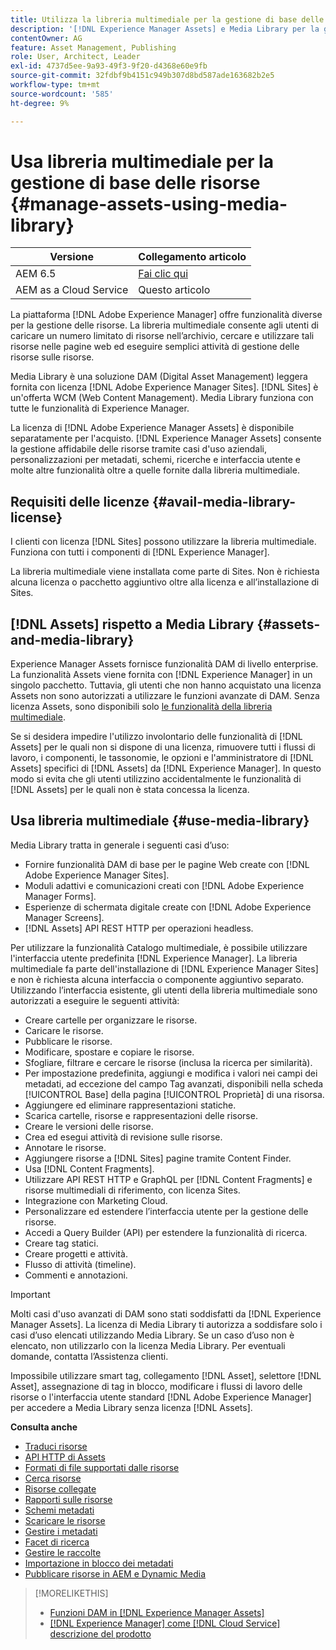 ```yaml
---
title: Utilizza la libreria multimediale per la gestione di base delle risorse digitali
description: '[!DNL Experience Manager Assets] e Media Library per la gestione delle risorse.'
contentOwner: AG
feature: Asset Management, Publishing
role: User, Architect, Leader
exl-id: 4737d5ee-9a93-49f3-9f20-d4368e60e9fb
source-git-commit: 32fdbf9b4151c949b307d8bd587ade163682b2e5
workflow-type: tm+mt
source-wordcount: '585'
ht-degree: 9%

---
```


<!--

Define Media Lib
Define req for it
Define use cases
Define what is not included

-->

# Usa libreria multimediale per la gestione di base delle risorse {#manage-assets-using-media-library}

| Versione | Collegamento articolo |
| -------- | ---------------------------- |
| AEM 6.5 | [Fai clic qui](https://experienceleague.adobe.com/docs/experience-manager-65/assets/administer/medialibrary.html?lang=it) |
| AEM as a Cloud Service | Questo articolo |

La piattaforma [!DNL Adobe Experience Manager] offre funzionalità diverse per la gestione delle risorse. La libreria multimediale consente agli utenti di caricare un numero limitato di risorse nell’archivio, cercare e utilizzare tali risorse nelle pagine web ed eseguire semplici attività di gestione delle risorse sulle risorse.

Media Library è una soluzione DAM (Digital Asset Management) leggera fornita con licenza [!DNL Adobe Experience Manager Sites]. [!DNL Sites] è un&#39;offerta WCM (Web Content Management). Media Library funziona con tutte le funzionalità di Experience Manager.

La licenza di [!DNL Adobe Experience Manager Assets] è disponibile separatamente per l&#39;acquisto. [!DNL Experience Manager Assets] consente la gestione affidabile delle risorse tramite casi d&#39;uso aziendali, personalizzazioni per metadati, schemi, ricerche e interfaccia utente e molte altre funzionalità oltre a quelle fornite dalla libreria multimediale.

## Requisiti delle licenze {#avail-media-library-license}

I clienti con licenza [!DNL Sites] possono utilizzare la libreria multimediale. Funziona con tutti i componenti di [!DNL Experience Manager].

La libreria multimediale viene installata come parte di Sites. Non è richiesta alcuna licenza o pacchetto aggiuntivo oltre alla licenza e all’installazione di Sites.

## [!DNL Assets] rispetto a Media Library {#assets-and-media-library}

Experience Manager Assets fornisce funzionalità DAM di livello enterprise. La funzionalità Assets viene fornita con [!DNL Experience Manager] in un singolo pacchetto. Tuttavia, gli utenti che non hanno acquistato una licenza Assets non sono autorizzati a utilizzare le funzioni avanzate di DAM. Senza licenza Assets, sono disponibili solo [le funzionalità della libreria multimediale](#use-media-library).

Se si desidera impedire l&#39;utilizzo involontario delle funzionalità di [!DNL Assets] per le quali non si dispone di una licenza, rimuovere tutti i flussi di lavoro, i componenti, le tassonomie, le opzioni e l&#39;amministratore di [!DNL Assets] specifici di [!DNL Assets] da [!DNL Experience Manager]. In questo modo si evita che gli utenti utilizzino accidentalmente le funzionalità di [!DNL Assets] per le quali non è stata concessa la licenza.

## Usa libreria multimediale {#use-media-library}

Media Library tratta in generale i seguenti casi d’uso:

* Fornire funzionalità DAM di base per le pagine Web create con [!DNL Adobe Experience Manager Sites].
* Moduli adattivi e comunicazioni creati con [!DNL Adobe Experience Manager Forms].
* Esperienze di schermata digitale create con [!DNL Adobe Experience Manager Screens].
* [!DNL Assets] API REST HTTP per operazioni headless.

<!-- TBD: Remove this after confirmation. May need to merge this list with the list provided by PMs.

* Static renditions

-->

Per utilizzare la funzionalità Catalogo multimediale, è possibile utilizzare l&#39;interfaccia utente predefinita [!DNL Experience Manager]. La libreria multimediale fa parte dell&#39;installazione di [!DNL Experience Manager Sites] e non è richiesta alcuna interfaccia o componente aggiuntivo separato. Utilizzando l’interfaccia esistente, gli utenti della libreria multimediale sono autorizzati a eseguire le seguenti attività:

* Creare cartelle per organizzare le risorse.
* Caricare le risorse.
* Pubblicare le risorse.
* Modificare, spostare e copiare le risorse.
* Sfogliare, filtrare e cercare le risorse (inclusa la ricerca per similarità).
* Per impostazione predefinita, aggiungi e modifica i valori nei campi dei metadati, ad eccezione del campo Tag avanzati, disponibili nella scheda [!UICONTROL Base] della pagina [!UICONTROL Proprietà] di una risorsa.
* Aggiungere ed eliminare rappresentazioni statiche.
* Scarica cartelle, risorse e rappresentazioni delle risorse.
* Creare le versioni delle risorse.
* Crea ed esegui attività di revisione sulle risorse.
* Annotare le risorse.
* Aggiungere risorse a [!DNL Sites] pagine tramite Content Finder.
* Usa [!DNL Content Fragments].
* Utilizzare API REST HTTP e GraphQL per [!DNL Content Fragments] e risorse multimediali di riferimento, con licenza Sites.
* Integrazione con Marketing Cloud.
* Personalizzare ed estendere l’interfaccia utente per la gestione delle risorse.
* Accedi a Query Builder (API) per estendere la funzionalità di ricerca.
* Creare tag statici.
* Creare progetti e attività.
* Flusso di attività (timeline).
* Commenti e annotazioni.

<!-- TBD: Define exactly which basic Assets workflow are available for use with Media Library?

As per PM, we must avoid stating such a list, as we do not have a list that makes sense in Cloud Service.
-->

>[!IMPORTANT]
>
>Molti casi d&#39;uso avanzati di DAM sono stati soddisfatti da [!DNL Experience Manager Assets]. La licenza di Media Library ti autorizza a soddisfare solo i casi d’uso elencati utilizzando Media Library. Se un caso d’uso non è elencato, non utilizzarlo con la licenza Media Library. Per eventuali domande, contatta l’Assistenza clienti.

Impossibile utilizzare smart tag, collegamento [!DNL Asset], selettore [!DNL Asset], assegnazione di tag in blocco, modificare i flussi di lavoro delle risorse o l&#39;interfaccia utente standard [!DNL Adobe Experience Manager] per accedere a Media Library senza licenza [!DNL Assets].

<!-- TBD: Add a CTA - how to contact Adobe for queries. -->

**Consulta anche**

* [Traduci risorse](translate-assets.md)
* [API HTTP di Assets](mac-api-assets.md)
* [Formati di file supportati dalle risorse](file-format-support.md)
* [Cerca risorse](search-assets.md)
* [Risorse collegate](use-assets-across-connected-assets-instances.md)
* [Rapporti sulle risorse](asset-reports.md)
* [Schemi metadati](metadata-schemas.md)
* [Scaricare le risorse](download-assets-from-aem.md)
* [Gestire i metadati](manage-metadata.md)
* [Facet di ricerca](search-facets.md)
* [Gestire le raccolte](manage-collections.md)
* [Importazione in blocco dei metadati](metadata-import-export.md)
* [Pubblicare risorse in AEM e Dynamic Media](/help/assets/publish-assets-to-aem-and-dm.md)

>[!MORELIKETHIS]
>
>* [Funzioni DAM in [!DNL Experience Manager Assets]](https://experienceleague.adobe.com/docs/experience-manager-cloud-service/assets/home.html?lang=it)
>* [[!DNL Experience Manager] come  [!DNL Cloud Service] descrizione del prodotto](https://helpx.adobe.com/legal/product-descriptions/adobe-experience-manager-cloud-service.html)

